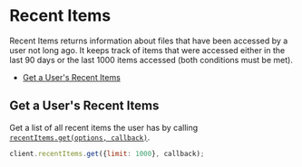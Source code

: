 Recent Items
============

Recent Items returns information about files that have been accessed by a user not long ago. It keeps track of items that were accessed either in the last 90 days or the last 1000 items accessed (both conditions must be met).

* [Get a User's Recent Items](#get-a-users-recent-items)


Get a User's Recent Items
-------------------------

Get a list of all recent items the user has by calling
[`recentItems.get(options, callback)`](http://opensource.box.com/box-node-sdk/RecentItems.html#get).

```js
client.recentItems.get({limit: 1000}, callback);
```
